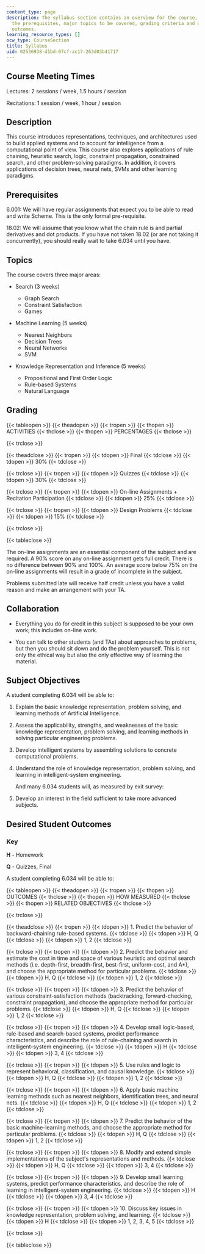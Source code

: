 ```yaml
---
content_type: page
description: The syllabus section contains an overview for the course, along with
  the prerequisites, major topics to be covered, grading criteria and desired subject
  outcomes.
learning_resource_types: []
ocw_type: CourseSection
title: Syllabus
uid: 02536938-d1bd-07cf-ac17-263d03b41717
---
```


Course Meeting Times
--------------------

Lectures: 2 sessions / week, 1.5 hours / session

Recitations: 1 session / week, 1 hour / session

Description
-----------

This course introduces representations, techniques, and architectures used to build applied systems and to account for intelligence from a computational point of view. This course also explores applications of rule chaining, heuristic search, logic, constraint propagation, constrained search, and other problem-solving paradigms. In addition, it covers applications of decision trees, neural nets, SVMs and other learning paradigms.

Prerequisites
-------------

6.001: We will have regular assignments that expect you to be able to read and write Scheme. This is the only formal pre-requisite.

18.02: We will assume that you know what the chain rule is and partial derivatives and dot products. If you have not taken 18.02 (or are not taking it concurrently), you should really wait to take 6.034 until you have.

Topics
------

The course covers three major areas:

*   Search (3 weeks)
    *   Graph Search
    *   Constraint Satisfaction
    *   Games
*   Machine Learning (5 weeks)
    *   Nearest Neighbors
    *   Decision Trees
    *   Neural Networks
    *   SVM  
        
*   Knowledge Representation and Inference (5 weeks)
    *   Propositional and First Order Logic
    *   Rule-based Systems
    *   Natural Language

Grading
-------

{{< tableopen >}}
{{< theadopen >}}
{{< tropen >}}
{{< thopen >}}
ACTIVITIES
{{< thclose >}}
{{< thopen >}}
PERCENTAGES
{{< thclose >}}

{{< trclose >}}

{{< theadclose >}}
{{< tropen >}}
{{< tdopen >}}
Final
{{< tdclose >}}
{{< tdopen >}}
30%
{{< tdclose >}}

{{< trclose >}}
{{< tropen >}}
{{< tdopen >}}
Quizzes
{{< tdclose >}}
{{< tdopen >}}
30%
{{< tdclose >}}

{{< trclose >}}
{{< tropen >}}
{{< tdopen >}}
On-line Assignments + Recitation Participation
{{< tdclose >}}
{{< tdopen >}}
25%
{{< tdclose >}}

{{< trclose >}}
{{< tropen >}}
{{< tdopen >}}
Design Problems
{{< tdclose >}}
{{< tdopen >}}
15%
{{< tdclose >}}

{{< trclose >}}

{{< tableclose >}}

The on-line assignments are an essential component of the subject and are required. A 90% score on any on-line assignment gets full credit. There is no difference between 90% and 100%. An average score below 75% on the on-line assignments will result in a grade of incomplete in the subject.

Problems submitted late will receive half credit unless you have a valid reason and make an arrangement with your TA.

Collaboration
-------------

*   Everything you do for credit in this subject is supposed to be your own work; this includes on-line work.  
      
    
*   You can talk to other students (and TAs) about approaches to problems, but then you should sit down and do the problem yourself. This is not only the ethical way but also the only effective way of learning the material.

Subject Objectives
------------------

A student completing 6.034 will be able to:

1.  Explain the basic knowledge representation, problem solving, and learning methods of Artificial Intelligence.  
    
2.  Assess the applicability, strengths, and weaknesses of the basic knowledge representation, problem solving, and learning methods in solving particular engineering problems.  
    
3.  Develop intelligent systems by assembling solutions to concrete computational problems.  
    
4.  Understand the role of knowledge representation, problem solving, and learning in intelligent-system engineering.  
      
    And many 6.034 students will, as measured by exit survey:  
    
5.  Develop an interest in the field sufficient to take more advanced subjects.

Desired Student Outcomes
------------------------

### Key

**H** - Homework

**Q** - Quizzes, Final

A student completing 6.034 will be able to:

{{< tableopen >}}
{{< theadopen >}}
{{< tropen >}}
{{< thopen >}}
OUTCOMES
{{< thclose >}}
{{< thopen >}}
HOW MEASURED
{{< thclose >}}
{{< thopen >}}
RELATED OBJECTIVES
{{< thclose >}}

{{< trclose >}}

{{< theadclose >}}
{{< tropen >}}
{{< tdopen >}}
1\. Predict the behavior of backward-chaining rule-based systems.
{{< tdclose >}}
{{< tdopen >}}
H, Q
{{< tdclose >}}
{{< tdopen >}}
1, 2
{{< tdclose >}}

{{< trclose >}}
{{< tropen >}}
{{< tdopen >}}
2\. Predict the behavior and estimate the cost in time and space of various heuristic and optimal search methods (i.e. depth-first, breadth-first, best-first, uniform-cost, and A\*), and choose the appropriate method for particular problems.
{{< tdclose >}}
{{< tdopen >}}
H, Q
{{< tdclose >}}
{{< tdopen >}}
1, 2
{{< tdclose >}}

{{< trclose >}}
{{< tropen >}}
{{< tdopen >}}
3\. Predict the behavior of various constraint-satisfaction methods (backtracking, forward-checking, constraint propagation), and choose the appropriate method for particular problems.
{{< tdclose >}}
{{< tdopen >}}
H, Q
{{< tdclose >}}
{{< tdopen >}}
1, 2
{{< tdclose >}}

{{< trclose >}}
{{< tropen >}}
{{< tdopen >}}
4\. Develop small logic-based, rule-based and search-based systems, predict performance characteristics, and describe the role of rule-chaining and search in intelligent-system engineering.
{{< tdclose >}}
{{< tdopen >}}
H
{{< tdclose >}}
{{< tdopen >}}
3, 4
{{< tdclose >}}

{{< trclose >}}
{{< tropen >}}
{{< tdopen >}}
5\. Use rules and logic to represent behavioral, classification, and causal knowledge.
{{< tdclose >}}
{{< tdopen >}}
H, Q
{{< tdclose >}}
{{< tdopen >}}
1, 2
{{< tdclose >}}

{{< trclose >}}
{{< tropen >}}
{{< tdopen >}}
6\. Apply basic machine learning methods such as nearest neighbors, identification trees, and neural nets.
{{< tdclose >}}
{{< tdopen >}}
H, Q
{{< tdclose >}}
{{< tdopen >}}
1, 2
{{< tdclose >}}

{{< trclose >}}
{{< tropen >}}
{{< tdopen >}}
7\. Predict the behavior of the basic machine-learning methods, and choose the appropriate method for particular problems.
{{< tdclose >}}
{{< tdopen >}}
H, Q
{{< tdclose >}}
{{< tdopen >}}
1, 2
{{< tdclose >}}

{{< trclose >}}
{{< tropen >}}
{{< tdopen >}}
8\. Modify and extend simple implementations of the subject's representations and methods.
{{< tdclose >}}
{{< tdopen >}}
H, Q
{{< tdclose >}}
{{< tdopen >}}
3, 4
{{< tdclose >}}

{{< trclose >}}
{{< tropen >}}
{{< tdopen >}}
9\. Develop small learning systems, predict performance characteristics, and describe the role of learning in intelligent-system engineering.
{{< tdclose >}}
{{< tdopen >}}
H
{{< tdclose >}}
{{< tdopen >}}
3, 4
{{< tdclose >}}

{{< trclose >}}
{{< tropen >}}
{{< tdopen >}}
10\. Discuss key issues in knowledge representation, problem solving, and learning.
{{< tdclose >}}
{{< tdopen >}}
H
{{< tdclose >}}
{{< tdopen >}}
1, 2, 3, 4, 5
{{< tdclose >}}

{{< trclose >}}

{{< tableclose >}}